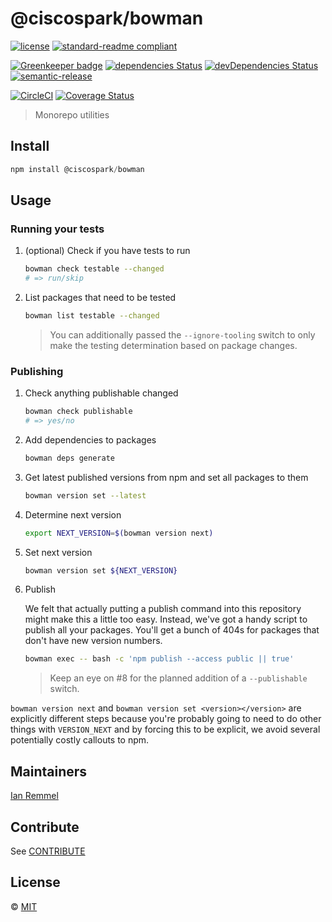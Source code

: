 # @ciscospark/bowman

[![license](https://img.shields.io/github/license/ianwremmel/bowman.svg)](https://github.com/ianwremmel/bowman/blob/master/LICENSE)
[![standard-readme compliant](https://img.shields.io/badge/readme%20style-standard-brightgreen.svg?style=flat-square)](https://github.com/RichardLitt/standard-readme)

[![Greenkeeper badge](https://badges.greenkeeper.io/ianwremmel/bowman.svg?token=f557860f97be2ffae7d9428f5b1521bb54c091b4a7b9364506a700bcb24c7302&ts=1510673251040)](https://greenkeeper.io/)
[![dependencies Status](https://david-dm.org/ianwremmel/bowman/status.svg)](https://david-dm.org/ianwremmel/bowman)
[![devDependencies Status](https://david-dm.org/ianwremmel/bowman/dev-status.svg)](https://david-dm.org/ianwremmel/bowman?type=dev)
[![semantic-release](https://img.shields.io/badge/%20%20%F0%9F%93%A6%F0%9F%9A%80-semantic--release-e10079.svg)](https://github.com/semantic-release/semantic-release)

[![CircleCI](https://circleci.com/gh/ianwremmel/bowman.svg?style=svg)](https://circleci.com/gh/ianwremmel/bowman)
[![Coverage Status](https://coveralls.io/repos/github/ianwremmel/bowman/badge.svg?branch=master)](https://coveralls.io/github/ianwremmel/bowman?branch=master)

> Monorepo utilities

## Install

```js
npm install @ciscospark/bowman
```

## Usage

### Running your tests

1. (optional) Check if you have tests to run
    ```bash
    bowman check testable --changed
    # => run/skip
    ```

1. List packages that need to be tested
    ```bash
    bowman list testable --changed
    ```
    > You can additionally passed the `--ignore-tooling` switch to only make the testing determination based on package changes.

### Publishing

1. Check anything publishable changed
    ```bash
    bowman check publishable
    # => yes/no
    ```

1. Add dependencies to packages
    ```bash
    bowman deps generate
    ```

1. Get latest published versions from npm and set all packages to them
    ```bash
    bowman version set --latest
    ```

1. Determine next version
    ```bash
    export NEXT_VERSION=$(bowman version next)
    ```

1. Set next version
    ```bash
    bowman version set ${NEXT_VERSION}
    ```
1. Publish

    We felt that actually putting a publish command into this repository might make this a little too easy. Instead, we've got a handy script to publish all your packages. You'll get a bunch of 404s for packages that don't have new version numbers.

    ```bash
    bowman exec -- bash -c 'npm publish --access public || true'
    ```

    > Keep an eye on #8 for the planned addition of a `--publishable` switch.

`bowman version next` and `bowman version set <version></version>` are explicitly different steps because you're probably going to need to do other things with `VERSION_NEXT` and by forcing this to be explicit, we avoid several potentially costly callouts to npm.

## Maintainers

[Ian Remmel](https://github.com/ianwremmel)

## Contribute

See [CONTRIBUTE](CONTRIBUTE.md)

## License

&copy; [MIT](LICENSE)
